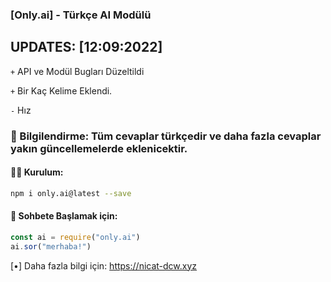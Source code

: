 ### [Only.ai] - Türkçe AI Modülü

## UPDATES: [12:09:2022]
`+` API ve Modül Bugları Düzeltildi

`+` Bir Kaç Kelime Eklendi.

`-` Hız 
### 📝 Bilgilendirme: Tüm cevaplar türkçedir ve daha fazla cevaplar yakın güncellemelerde eklenicektir.

#### 👨‍🔧 Kurulum:
```bash
npm i only.ai@latest --save
```


#### 🌟 Sohbete Başlamak için:
```js
const ai = require("only.ai")
ai.sor("merhaba!")
```

[•] Daha fazla bilgi için: https://nicat-dcw.xyz